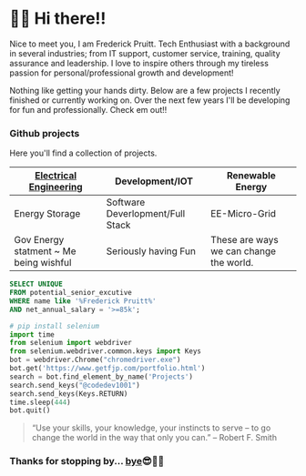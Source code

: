 # 👋🏾 Hi there!!

Nice to meet you, I am Frederick Pruitt. Tech Enthusiast with a background in several industries; from IT support, customer service, training, quality assurance and leadership. I love to inspire others through my tireless passion for personal/professional growth and development!

Nothing like getting your hands dirty. Below are a few projects I recently finished or currently working on. Over the next few years I'll be developing for fun and professionally. Check em out!!

### Github projects

Here you'll find a collection of projects. 

| [Electrical Engineering](https://www.getfjp.com) | Development/IOT | Renewable Energy | 
| -------------- | ------------------ | ------------- | 
| Energy Storage | Software Deverlopment/Full Stack | EE-Micro-Grid |
| Gov Energy statment ~ Me being wishful | Seriously having Fun | These are ways we can change the world.


```sql
SELECT UNIQUE  
FROM potential_senior_excutive
WHERE name like '%Frederick Pruitt%'
AND net_annual_salary = '>=85k';
```

```python 
# pip install selenium
import time
from selenium import webdriver
from selenium.webdriver.common.keys import Keys
bot = webdriver.Chrome("chromedriver.exe")
bot.get('https://www.getfjp.com/portfolio.html')
search = bot.find_element_by_name('Projects')
search.send_keys("@codedev1001")
search.send_keys(Keys.RETURN)
time.sleep(444)
bot.quit()

```
     
>“Use your skills, your knowledge, your instincts to serve – to go change the world in the way that only you can.” – Robert F. Smith


### Thanks for stopping by... [bye](https://www.getfjp.com)😎✌🏾
